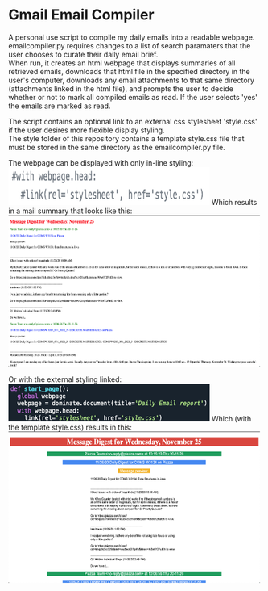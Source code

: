 # Gmail Email Compiler

A personal use script to compile my daily emails into a readable webpage.  
emailcompiler.py requires changes to a list of search paramaters that the user chooses to curate their daily email brief.  
When run, it creates an html webpage that displays summaries of all retrieved emails, downloads that html file in the specified directory in the user's computer, downloads any email attachments to that same directory (attachments linked in the html file), and prompts the user to decide whether or not to mark all compiled emails as read. 
If the user selects 'yes' the emails are marked as read.

The script contains an optional link to an external css stylesheet 'style.css' if the user desires more flexible display styling.  
The style folder of this repository contains a template style.css file that must be stored in the same directory as the emailcompiler.py file.

The webpage can be displayed with only in-line styling:
<img src="images/internalstyling.jpg" width="400" height="75" />
Which results in a mail summary that looks like this:
<img src="images/webpagenostyling.jpg" width="500" height="300" />

Or with the external styling linked:
<img src="images/externalstyling.jpg" width="400" height="75" />
Which (with the template style.css) results in this:
<img src="images/webpagewithstyling.jpg" alt="WithStyling"
	title="Withstyling" width="500" height="300" />
